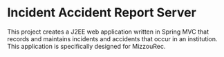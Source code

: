 Incident Accident Report Server
===============================

This project creates a J2EE web application written in Spring MVC that records and maintains incidents and accidents that occur
in an institution.  This application is specifically designed for MizzouRec.